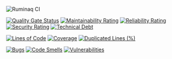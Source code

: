 ![Ruminaq CI](https://github.com/systemincloud/ruminaq/workflows/Ruminaq%20CI/badge.svg)

[![Quality Gate Status](https://sonarcloud.io/api/project_badges/measure?project=org.ruminaq%3Aorg.ruminaq.root&metric=alert_status)](https://sonarcloud.io/dashboard?id=org.ruminaq%3Aorg.ruminaq.root)
[![Maintainability Rating](https://sonarcloud.io/api/project_badges/measure?project=org.ruminaq%3Aorg.ruminaq.root&metric=sqale_rating)](https://sonarcloud.io/dashboard?id=org.ruminaq%3Aorg.ruminaq.root)
[![Reliability Rating](https://sonarcloud.io/api/project_badges/measure?project=org.ruminaq%3Aorg.ruminaq.root&metric=reliability_rating)](https://sonarcloud.io/dashboard?id=org.ruminaq%3Aorg.ruminaq.root)
[![Security Rating](https://sonarcloud.io/api/project_badges/measure?project=org.ruminaq%3Aorg.ruminaq.root&metric=security_rating)](https://sonarcloud.io/dashboard?id=org.ruminaq%3Aorg.ruminaq.root)
[![Technical Debt](https://sonarcloud.io/api/project_badges/measure?project=org.ruminaq%3Aorg.ruminaq.root&metric=sqale_index)](https://sonarcloud.io/dashboard?id=org.ruminaq%3Aorg.ruminaq.root)


[![Lines of Code](https://sonarcloud.io/api/project_badges/measure?project=org.ruminaq%3Aorg.ruminaq.root&metric=ncloc)](https://sonarcloud.io/dashboard?id=org.ruminaq%3Aorg.ruminaq.root)
[![Coverage](https://sonarcloud.io/api/project_badges/measure?project=org.ruminaq%3Aorg.ruminaq.root&metric=coverage)](https://sonarcloud.io/dashboard?id=org.ruminaq%3Aorg.ruminaq.root)
[![Duplicated Lines (%)](https://sonarcloud.io/api/project_badges/measure?project=org.ruminaq%3Aorg.ruminaq.root&metric=duplicated_lines_density)](https://sonarcloud.io/dashboard?id=org.ruminaq%3Aorg.ruminaq.root)


[![Bugs](https://sonarcloud.io/api/project_badges/measure?project=org.ruminaq%3Aorg.ruminaq.root&metric=bugs)](https://sonarcloud.io/dashboard?id=org.ruminaq%3Aorg.ruminaq.root)
[![Code Smells](https://sonarcloud.io/api/project_badges/measure?project=org.ruminaq%3Aorg.ruminaq.root&metric=code_smells)](https://sonarcloud.io/dashboard?id=org.ruminaq%3Aorg.ruminaq.root)
[![Vulnerabilities](https://sonarcloud.io/api/project_badges/measure?project=org.ruminaq%3Aorg.ruminaq.root&metric=vulnerabilities)](https://sonarcloud.io/dashboard?id=org.ruminaq%3Aorg.ruminaq.root)
